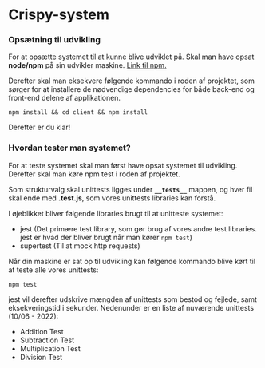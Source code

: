 # Crispy-system

### Opsætning til udvikling

For at opsætte systemet til at kunne blive udviklet på. Skal man have opsat **node/npm** på sin udvikler maskine. [Link til npm.](https://nodejs.org/en/download/)

Derefter skal man eksekvere følgende kommando i roden af projektet, som sørger for at installere de nødvendige dependencies for både back-end og front-end delene af applikationen.

```
npm install && cd client && npm install
```

Derefter er du klar!

### Hvordan tester man systemet?

For at teste systemet skal man først have opsat systemet til udvikling. Derefter skal man køre npm test i roden af projektet.

Som strukturvalg skal unittests ligges under **`__tests__`** mappen, og hver fil skal ende med **.test.js**, som vores unittests libraries kan forstå.

I øjeblikket bliver følgende libraries brugt til at unitteste systemet:

-   jest (Det primære test library, som gør brug af vores andre test libraries. jest er hvad der bliver brugt når man kører `npm test`)
-   supertest (Til at mock http requests)

Når din maskine er sat op til udvikling kan følgende kommando blive kørt til at teste alle vores unittests:

```
npm test
```

jest vil derefter udskrive mængden af unittests som bestod og fejlede, samt eksekveringstid i sekunder. Nedenunder er en liste af nuværende unittests (10/06 - 2022):

-   Addition Test
-   Subtraction Test
-   Multiplication Test
-   Division Test
